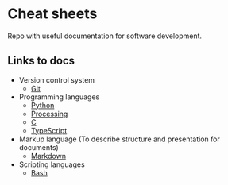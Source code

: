 # Cheat sheets

Repo with useful documentation for software development.

## Links to docs
- Version control system  
    - [Git](Git.md)
- Programming languages
    - [Python](Python.md) 
    - [Processing](Processing.md) 
    - [C](C.md)
    - [TypeScript](TypeScript.md)
- Markup language (To describe structure and presentation for documents)
    - [Markdown](Markdown.md)
- Scripting languages
    - [Bash](Bash.md) 

